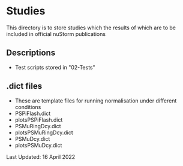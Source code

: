 # Studies

This directory is to store studies which the results of which are to be included in official nuStorm publications

## Descriptions
 * Test scripts stored in "02-Tests"
 

## .dict files
 * These are template files for running normalisation under different conditions
 * PSPiFlash.dict
 * plotsPSPiFlash.dict
 * PSMuRingDcy.dict
 * plotsPSMuRingDcy.dict
 * PSMuDcy.dict
 * plotsPSMuDcy.dict
 
Last Updated: 16 April 2022
